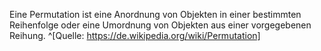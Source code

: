 Eine Permutation ist eine Anordnung von Objekten in einer bestimmten Reihenfolge oder eine Umordnung von Objekten aus einer vorgegebenen Reihung. ^[Quelle: https://de.wikipedia.org/wiki/Permutation]

